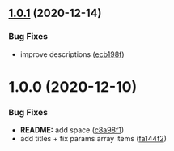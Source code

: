 ## [1.0.1](https://github.com/etclabscore/rpcflow-meta-schema/compare/1.0.0...1.0.1) (2020-12-14)


### Bug Fixes

* improve descriptions ([ecb198f](https://github.com/etclabscore/rpcflow-meta-schema/commit/ecb198f81fcdc7dfcdb3b26f726cf577372dca2d))

# 1.0.0 (2020-12-10)


### Bug Fixes

* **README:** add space ([c8a98f1](https://github.com/etclabscore/rpcflow-meta-schema/commit/c8a98f13babb52bc9e762d80476000d2e408a267))
* add titles + fix params array items ([fa144f2](https://github.com/etclabscore/rpcflow-meta-schema/commit/fa144f2392f19cae69e9798c218996b027b7eeae))
